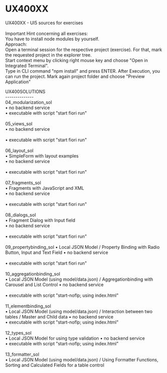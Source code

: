 # UX400XX
UX400XX - UI5 sources for exercises<br>
<br>
Important Hint concerning all exercises:<br>
You have to install node modules by yourself.<br>
Approach:<br>
Open a terminal session for the respective project (exercise). For that, mark the requested project in the explorer tree.<br>
Start context menu by clicking right mouse key and choose "Open in Integrated Terminal".<br>
Type in CLI command "npm install" and press ENTER. After Execution, you can run the project. 
Mark again project folder and choose "Preview Application"<br>

UX400SOLUTIONS<br>
--------------<br>
04_modularization_sol<br>
• no backend service<br>
• executable with script  "start fiori run"<br>
<br>
05_views_sol<br>
• no backend service<br>  
• executable with script  "start fiori run"<br>
<br>
06_layout_sol<br>
• SimpleForm with layout examples<br>
• no backend service<br>  
• executable with script  "start fiori run"<br>
<br>
07_fragments_sol<br>
• Fragments with JavaScript and XML<br>
• no backend service<br>  
• executable with script  "start fiori run"<br>
<br>
08_dialogs_sol<br>
• Fragment Dialog with Input field<br>
• no backend service<br>  
• executable with script  "start fiori run"<br>
<br>
09_propertybinding_sol
• Local JSON Model / Property Binding with Radio Button, Input and Text Field
• no backend service<br>  
• executable with script  "start fiori run"<br>
<br>
10_aggregationbinding_sol<br>
• Local JSON Model (using model/data.json) / Aggregationbinding with Carousel and List Control
• no backend service<br>  
• executable with script  "start-noflp; using index.html" <br>
<br>
11_elementbinding_sol<br>
• Local JSON Model (using model/data.json) / Interaction between two tables / Master and Child data
• no backend service<br>
• executable with script  "start-noflp; using index.html" <br>
<br>
12_types_sol<br>
• Local JSON Model for using type validation
• no backend service<br>
• executable with script  "start-noflp; using index.html" <br>
<br>
13_formatter_sol<br>
• Local JSON Model (using model/data.json) / Using Formatter Functions, Sorting and Calculated Fields for a table control





